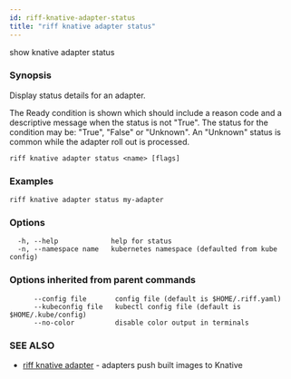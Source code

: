 ```yaml
---
id: riff-knative-adapter-status
title: "riff knative adapter status"
---
```

show knative adapter status

### Synopsis

Display status details for an adapter.

The Ready condition is shown which should include a reason code and a
descriptive message when the status is not "True". The status for the condition
may be: "True", "False" or "Unknown". An "Unknown" status is common while the
adapter roll out is processed.

```
riff knative adapter status <name> [flags]
```

### Examples

```
riff knative adapter status my-adapter
```

### Options

```
  -h, --help             help for status
  -n, --namespace name   kubernetes namespace (defaulted from kube config)
```

### Options inherited from parent commands

```
      --config file       config file (default is $HOME/.riff.yaml)
      --kubeconfig file   kubectl config file (default is $HOME/.kube/config)
      --no-color          disable color output in terminals
```

### SEE ALSO

* [riff knative adapter](riff_knative_adapter.md)	 - adapters push built images to Knative

